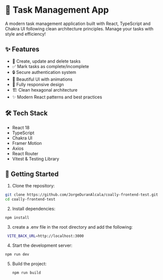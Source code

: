 # 🚀 Task Management App

A modern task management application built with React, TypeScript and Chakra UI following clean architecture principles. Manage your tasks with style and efficiency!

## ✨ Features

- 📝 Create, update and delete tasks
- ✅ Mark tasks as complete/incomplete  
- 🔒 Secure authentication system
- 🎨 Beautiful UI with animations
- 📱 Fully responsive design
- 🏗️ Clean hexagonal architecture
- ✨ Modern React patterns and best practices

## 🛠️ Tech Stack

- React 18
- TypeScript
- Chakra UI
- Framer Motion
- Axios
- React Router
- Vitest & Testing Library

## 🚀 Getting Started

1. Clone the repository:
```bash
git clone https://github.com/JorgeDuranAlcala/coally-frontend-test.git
cd coally-frontend-test
```

2. Install dependencies:

```bash
npm install
```

3. create a .env file in the root directory and add the following:
```bash	
 VITE_BACK_URL=http://localhost:3000
```

4. Start the development server:
```bash
npm run dev
```

5. Build the project:
   ```bash	
   npm run build
   ```